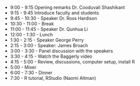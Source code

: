 * 9:00 - 9:15 Opening remarks Dr. Cooduvali Shashikant
* 9:15 - 9:45 Introduce faculty and students
* 9:45 - 10:30 - Speaker Dr. Ross Hardison
* 10:30 - 11:00 - Break
* 11:00 - 11:45 - Speaker Dr. Qunhua Li
* 12:00 - 1:30 - Lunch
* 1:30 - 2:15 - Speaker George Perry
* 2:15 - 3:00 - Speaker: James Broach
* 3:00 - 3:30 - Panel discussion with the speakers
* 3:30 - 4:15 - Watch the Baggerly video
* 4:15 - 5:00 - Review, discussions, computer setup, install R
* 5:00 - Mixer
* 6:00 - 7:30 - Dinner
* 7:30 - R tutorial, RStudio (Naomi Altman)



